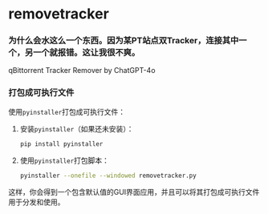 # removetracker
### 为什么会水这么一个东西。因为某PT站点双Tracker，连接其中一个，另一个就报错。这让我很不爽。
qBittorrent Tracker Remover by ChatGPT-4o

### 打包成可执行文件
使用`pyinstaller`打包成可执行文件：

1. 安装`pyinstaller`（如果还未安装）：
   ```sh
   pip install pyinstaller
   ```

2. 使用`pyinstaller`打包脚本：
   ```sh
   pyinstaller --onefile --windowed removetracker.py
   ```

这样，你会得到一个包含默认值的GUI界面应用，并且可以将其打包成可执行文件用于分发和使用。
